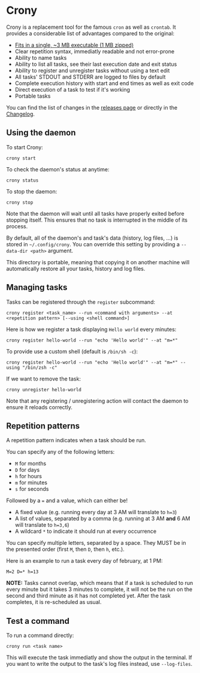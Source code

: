 # Crony

Crony is a replacement tool for the famous `cron` as well as `crontab`. It provides a considerable list of advantages compared to the original:

* [Fits in a single, ~3 MB executable (1 MB zipped)](https://github.com/ClementNerma/Crony/releases/latest)
* Clear repetition syntax, immediatly readable and not error-prone
* Ability to name tasks
* Ability to list all tasks, see their last execution date and exit status
* Ability to register and unregister tasks without using a text edit
* All tasks' STDOUT and STDERR are logged to files by default
* Complete execution history with start and end times as well as exit code
* Direct execution of a task to test if it's working
* Portable tasks

You can find the list of changes in the [releases page](https://github.com/ClementNerma/Crony/releases/latest) or directly in the [Changelog](CHANGELOG.md).

## Using the daemon

To start Crony:

```shell
crony start
```

To check the daemon's status at anytime:

```shell
crony status
```

To stop the daemon:

```shell
crony stop
```

Note that the daemon will wait until all tasks have properly exited before stopping itself. This ensures that no task is interrupted in the middle of its process.

By default, all of the daemon's and task's data (history, log files, ...) is stored in `~/.config/crony`. You can override this setting by providing a `--data-dir <path>` argument.

This directory is portable, meaning that copying it on another machine will automatically restore all your tasks, history and log files.

## Managing tasks

Tasks can be registered through the `register` subcommand:

```shell
crony register <task_name> --run <command with arguments> --at <repetition pattern> [--using <shell command>]
```

Here is how we register a task displaying `Hello world` every minutes:

```shell
crony register hello-world --run "echo 'Hello world'" --at "m=*"
```

To provide use a custom shell (default is `/bin/sh -c`):

```shell
crony register hello-world --run "echo 'Hello world'" --at "m=*" --using "/bin/zsh -c"
```

If we want to remove the task:

```shell
crony unregister hello-world
```

Note that any registering / unregistering action will contact the daemon to ensure it reloads correctly.

## Repetition patterns

A repetition pattern indicates when a task should be run.

You can specify any of the following letters:

* `M` for months
* `D` for days
* `h` for hours
* `m` for minutes
* `s` for seconds

Followed by a `=` and a value, which can either be!

* A fixed value (e.g. running every day at 3 AM will translate to `h=3`)
* A list of values, separated by a comma (e.g. running at 3 AM **and** 6 AM will translate to `h=3,6`)
* A wildcard `*` to indicate it should run at every occurrence

You can specify multiple letters, separated by a space. They MUST be in the presented order (first `M`, then `D`, then `h`, etc.).

Here is an example to run a task every day of february, at 1 PM:

```
M=2 D=* h=13
```

**NOTE:** Tasks cannot overlap, which means that if a task is scheduled to run every minute but it takes 3 minutes to complete, it will not be the run on the second and third minute as it has not completed yet. After the task completes, it is re-scheduled as usual.

## Test a command

To run a command directly:

```shell
crony run <task name>
```

This will execute the task immediatly and show the output in the terminal. If you want to write the output to the task's log files instead, use `--log-files`.
